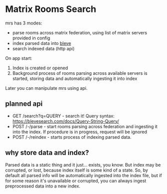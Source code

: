 # Matrix Rooms Search

mrs has 3 modes:
* parse rooms across matrix federation, using list of matrix servers provided in config
* index parsed data into [bleve](https://blevesearch.com/)
* search indexed data (http api)

On app start:
1. Index is created or opened
2. Background process of rooms parsing across available servers is started, storing data and automatically ingesting it into index

Later you can manipulate mrs using api.

## planned api

* GET /search?q=QUERY - search it! Query syntax: https://blevesearch.com/docs/Query-String-Query/
* POST /-/parse - start rooms parsing across federation and ingesting it into the index. If procedure is in progress, request will be ignored
* POST /-/reindex - starts process of indexing parsed data.


## why store data and index?

Parsed data is a static thing and it just... exists, you know. But index may be corrupted, or lost, because index itself is some kind of a state. So, by default all parsed info will be automatically ingested into the index file, but if for some reason it's unavailable or corrupted, you can always ingest preprocessed data into a new index.
